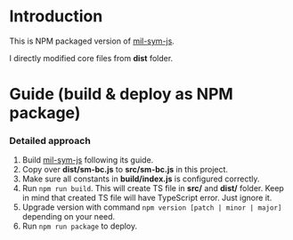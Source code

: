 # Introduction

This is NPM packaged version of [mil-sym-js](https://github.com/github/gitignore).

I directly modified core files from **dist** folder.

# Guide (build & deploy as NPM package)

### Detailed approach

1. Build [mil-sym-js](https://github.com/github/gitignore) following its guide.
2. Copy over **dist/sm-bc.js** to **src/sm-bc.js** in this project.
3. Make sure all constants in **build/index.js** is configured correctly.
4. Run `npm run build`. This will create TS file in **src/** and **dist/** folder. Keep in mind that created TS file will have TypeScript error. Just ignore it.
5. Upgrade version with command `npm version [patch | minor | major]` depending on your need.
6. Run `npm run package` to deploy.

<!-- ### Short approach -->

<!-- **The command `npm run deploy` will run:**

1. `npm run build`
2. `npm version patch`
3. `npm run package` -->
